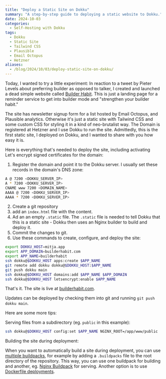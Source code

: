 ```yaml
---
title: "Deploy a Static Site on Dokku"
summary: "A step-by-step guide to deploying a static website to Dokku."
date: 2024-10-03
categories: 
  - Self-Hosting with Dokku
tags: 
  - Dokku
  - Static Site
  - Tailwind CSS
  - Plausible
  - Email Octopus
  - Hetzner
aliases:
  - /blog/2024/10/03/deploy-static-site-on-dokku/
---
```


Today, I wanted to try a little experiment: In reaction to a tweet by Pieter Levels about preferring builder as opposed to talker, I created and launched a dead simple website called [Builder Habit](https://builderhabit.com). This is just a landing page for a reminder service to get into builder mode and "strengthen your builder habit."

The site has newsletter signup form for a list hosted by Email Octopus, and Plausible analytics. Otherwise it's just a static site with Tailwind CSS and some custom CSS for styling it in a kind of neo-brutalist way. The Domain is registered at Hetzner and I use Dokku to run the site. Admittedly, this is the first static site, I deployed on Dokku, and I wanted to share with you how easy it is. 

Here is everything that's needed to deploy the site, including activating Let's encrypt signed certificates for the domain:

1. Register the domain and point it to the Dokku server. I usually set these records in the domain's DNS zone:

```bash
A @ 7200 <DOKKU_SERVER_IP>
A * 7200 <DOKKU_SERVER_IP>
CNAME www 7200 <DOMAIN_NAME>
AAAA @ 7200 <DOKKU_SERVER_IP>
AAAA * 7200 <DOKKU_SERVER_IP>
```

2. Create a git repository
3. add an `index.html` file with the content.
4. Ad an an empty `.static` file. The `.static` file is needed to tell Dokku that this is a static site - Dokku then uses an Nginx builder to build and deploy it.
6. Commit the changes to git.
5. Use these commands to create, configure, and deploy the site:

```bash
export DOKKU_HOST=mitja.app
export APP_DOMAIN=builderhabit.com
export APP_NAME=builderhabit
ssh dokku@$DOKKU_HOST apps:create $APP_NAME
git remote add dokku dokku@$DOKKU_HOST:$APP_NAME
git push dokku main
ssh dokku@$DOKKU_HOST domains:add $APP_NAME $APP_DOMAIN
ssh dokku@$DOKKU_HOST letsencrypt:enable $APP_NAME
```

That's it. The site is live at [builderhabit.com](https://builderhabit.com).

Updates can be deployed by checking them into git and running `git push dokku main`.

Here are some more tips: 

Serving files from a subdirectory (eg. `public` in this example): 

```bash
ssh dokku@$DOKKU_HOST config:set $APP_NAME NGINX_ROOT=/app/www/public
```

Building the site during deployment:

When you want to automatically build a site during deployment, you can use [multiple buildpacks](https://dokku.com/docs/deployment/builders/herokuish-buildpacks/), for example by adding a `.buildpacks` file to the root directory of the repository. This way, you can use one buildpack for building and another, eg. [Nginx Buildpack](https://github.com/dokku/heroku-buildpack-nginx) for serving. Another option is to use [Dockerfile deployments](https://dokku.com/docs/deployment/builders/dockerfiles/).